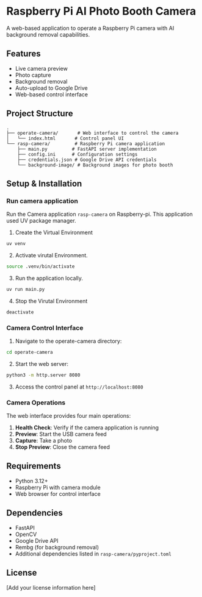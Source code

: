 # Raspberry Pi AI Photo Booth Camera

A web-based application to operate a Raspberry Pi camera with AI background removal capabilities.

## Features

- Live camera preview
- Photo capture
- Background removal
- Auto-upload to Google Drive
- Web-based control interface

## Project Structure

```
.
├── operate-camera/       # Web interface to control the camera
│   └── index.html       # Control panel UI
└── rasp-camera/         # Raspberry Pi camera application
    ├── main.py         # FastAPI server implementation
    ├── config.ini      # Configuration settings
    ├── credentials.json # Google Drive API credentials
    └── background-image/ # Background images for photo booth
```

## Setup & Installation

### Run camera application

Run the Camera application `rasp-camera` on Raspberry-pi. This application used UV package manager.

1. Create the Virtual Environment
```bash
uv venv
```

2. Activate virutal Environment.
```bash
source .venv/bin/activate
```

3. Run the application locally.
```bash
uv run main.py
```

4. Stop the Virutal Environment
```bash
deactivate
```



### Camera Control Interface

1. Navigate to the operate-camera directory:
```bash
cd operate-camera
```

2. Start the web server:
```bash
python3 -m http.server 8080
```

3. Access the control panel at `http://localhost:8080`

### Camera Operations

The web interface provides four main operations:

1. **Health Check**: Verify if the camera application is running
2. **Preview**: Start the USB camera feed
3. **Capture**: Take a photo
4. **Stop Preview**: Close the camera feed

## Requirements

- Python 3.12+
- Raspberry Pi with camera module
- Web browser for control interface

## Dependencies

- FastAPI
- OpenCV
- Google Drive API
- Rembg (for background removal)
- Additional dependencies listed in `rasp-camera/pyproject.toml`

## License

[Add your license information here]
